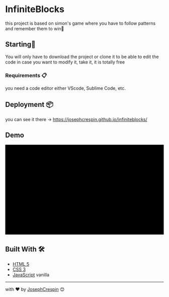 # InfiniteBlocks

this project is based on simon's game where you have to follow patterns and remember them to win🤠

## Starting🚀

You will only have to download the project or clone it to be able to edit the code in case you want to modify it, take it, it is totally free

### Requirements 📋

you need a code editor either VScode, Sublime Code, etc.

## Deployment 📦

you can see it there ->  https://josephcrespin.github.io/infiniteblocks/

## Demo 

![demoGif](demoGif.gif)

## Built With 🛠️

* [HTML 5](https://developer.mozilla.org/en-US/docs/Web/Guide/HTML/HTML5) 
* [CSS 3](https://developer.mozilla.org/en-US/docs/Web/CSS) 
* [JavaScript](https://developer.mozilla.org/en-US/docs/Web/JavaScript) vanilla 


---
 with ❤️ by [JosephCrespin](https://github.com/JosephCrespin) 😊
